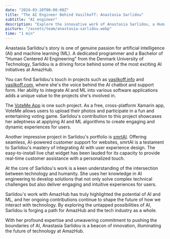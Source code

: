 ```yaml
---
date: "2024-03-20T00:00:00Z"
title: "The AI Engineer Behind Vasilkoff: Anastasia Sarlidou"
subtitle: "AI engineer"
description: "Explore the innovative work of Anastasia Sarlidou, a Human Centered AI Engineer at AmazHub, who masterfully integrates AI and machine learning into groundbreaking projects."
picture: "/assets/team/anastasia-sarlidou.webp"
time: "1 min"
---
```

Anastasia Sarlidou's story is one of genuine passion for artificial intelligence (AI) and machine learning (ML). A dedicated programmer and a Bachelor of "Human Centered AI Engineering" from the Denmark University of Technology, Sarlidou is a driving force behind some of the most exciting AI initiatives at AmazHub.

You can find Sarlidou's touch in projects such as [vasilkoff.info](/portfolio/vasilkoff-info) and [vasilkoff.com](https://vasilkoff.com), where she's the voice behind the AI chatbot and support form. Her ability to integrate AI and ML into various software applications adds a unique value to the projects she's involved in.

The [VoteMe App](/portfolio/voteme) is one such project. As a free, cross-platform Xamarin app, VoteMe allows users to upload their photos and participate in a fun and entertaining voting game. Sarlidou's contribution to this project showcases her adeptness at applying AI and ML algorithms to create engaging and dynamic experiences for users.

Another impressive project in Sarlidou's portfolio is [smrtAI](/portfolio/smrtAI). Offering seamless, AI-powered customer support for websites, smrtAI is a testament to Sarlidou's mastery of integrating AI with user experience design. The easy-to-install live chat widget has been lauded for its capacity to provide real-time customer assistance with a personalized touch.

At the core of Sarlidou's work is a keen understanding of the intersection between technology and humanity. She uses her knowledge in AI engineering to develop solutions that not only solve complex technical challenges but also deliver engaging and intuitive experiences for users. 

Sarlidou's work with AmazHub has truly highlighted the potential of AI and ML, and her ongoing contributions continue to shape the future of how we interact with technology. By exploring the untapped possibilities of AI, Sarlidou is forging a path for AmazHub and the tech industry as a whole. 

With her profound expertise and unwavering commitment to pushing the boundaries of AI, Anastasia Sarlidou is a beacon of innovation, illuminating the future of technology at AmazHub.
